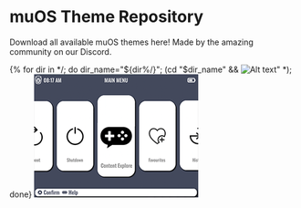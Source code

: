 # muOS Theme Repository

Download all available muOS themes here! Made by the amazing community on our Discord.

{% for dir in */; do dir_name="${dir%/}"; (cd "$dir_name" && ![Alt text](/preview/${dir_name}.png)" *); done}
![Alt text](/preview/GarstardOS.png)
